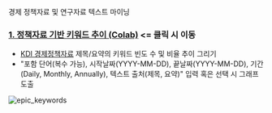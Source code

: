 경제 정책자료 및 연구자료 텍스트 마이닝



### [1. 정책자료 기반 키워드 추이 (Colab)](https://colab.research.google.com/github/jo-cho/eitm/blob/main/text_analysis/EPIC_Keyword_Plot.ipynb) <= 클릭 시 이동
 - [KDI 경제정책자료](https://eiec.kdi.re.kr/policy/materialList.do) 제목/요약의 키워드 빈도 수 및 비율 추이 그리기
 - "포함 단어(복수 가능), 시작날짜(YYYY-MM-DD),  끝날짜(YYYY-MM-DD), 기간(Daily, Monthly, Annually), 텍스트 출처(제목, 요약)" 입력 혹은 선택 시 그래프 도출

![epic_keywords](https://github.com/user-attachments/assets/baada1c3-1bca-4c62-a5c5-00a54bbda9d0)
